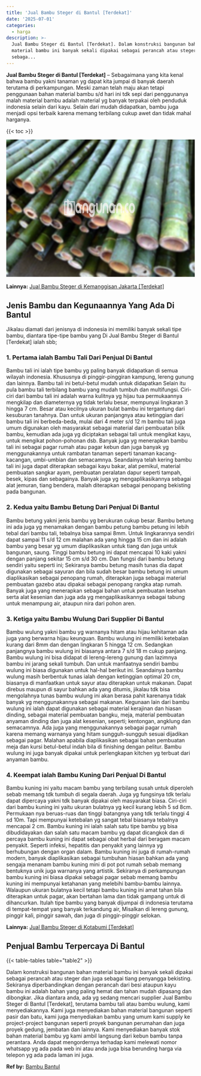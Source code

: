 ```yaml
---
title: 'Jual Bambu Steger di Bantul [Terdekat]'
date: '2025-07-01'
categories:
  - harga
description: >-
  Jual Bambu Steger di Bantul [Terdekat]. Dalam konstruksi bangunan bahan
  material bambu ini banyak sekali dipakai sebagai perancah atau steger dan juga
  sebaga...
---
```


**Jual Bambu Steger di Bantul \[Terdekat\]** – Sebagaimana yang kita kenal bahwa bambu yakni tanaman yg dapat kita jumpai di banyak daerah terutama di perkampungan. Meski zaman telah maju akan tetapi penggunaan bahan material bambu s/d hari ini tdk sepi dari penggunanya malah material bambu adalah material yg banyak terpakai oleh penduduk indonesia selain dari kayu. Selain dari mudah didapatkan, bambu juga menjadi opsi terbaik karena memang terbilang cukup awet dan tidak mahal harganya.

{{< toc >}}

![Jual Bambu Steger di Bantul [Terdekat]](/images/jual-bambu-tali-15.png)

**Lainnya:** [Jual Bambu Steger di Kemanggisan Jakarta \[Terdekat\]](https://bambu.bangunan.co/jual-bambu-steger-di-kemanggisan-jakarta-terdekat/)

## Jenis Bambu dan Kegunaannya Yang Ada Di Bantul

Jikalau diamati dari jenisnya di indonesia ini memiliki banyak sekali tipe bambu, diantara tipe-tipe bambu yang Di Jual Bambu Steger di Bantul \[Terdekat\] ialah sbb;

### 1\. Pertama ialah Bambu Tali Dari Penjual Di Bantul

Bambu tali ini ialah tipe bambu yg paling banyak didapatkan di semua wilayah indonesia. Khususnya di pinggir-pinggiran kampung, lereng gunung dan lainnya. Bambu tali ini betul-betul mudah untuk didapatkan Selain itu pula bambu tali terbilang bambu yang mudah tumbuh dan multifungsi. Ciri-ciri dari bambu tali ini adalah warna kulitnya yg hijau tua permukaannya mengkilap dan diameternya yg tidak terlalu besar, mempunyai lingkaran 3 hingga 7 cm. Besar atau kecilnya ukuran bulat bambu ini tergantung dari kesuburan tanahnya. Dan untuk ukuran panjangnya atau ketinggian dari bambu tali ini berbeda-beda, mulai dari 4 meter s/d 12 m bambu tali juga umum digunakan oleh masyarakat sebagai material dari pembuatan bilik bambu, kemudian ada juga yg diciptakan sebagai tali untuk mengikat kayu, untuk mengikat pohon-pohonan dsb. Banyak juga yg menerapkan bambu tali ini sebagai pagar rumah atau pagar kebun dan juga banyak yg menggunakannya untuk rambatan tanaman seperti tanaman kacang-kacangan, umbi-umbian dan semacamnya. Seandainya telah kering bambu tali ini juga dapat diterapkan sebagai kayu bakar, alat pemikul, material pembuatan sangkar ayam, pembuatan peralatan dapur seperti tampah, besek, kipas dan sebagainya. Banyak juga yg mengaplikasikannya sebagai alat jemuran, tiang bendera, malah diterapkan sebagai penopang bekisting pada bangunan.

### 2\. Kedua yaitu Bambu Betung Dari Penjual Di Bantul

Bambu betung yakni jenis bambu yg berukuran cukup besar. Bambu betung ini ada juga yg menamakan dengan bambu petung bambu petung ini lebih tebal dari bambu tali, tebalnya bisa sampai 8mm. Untuk lingkarannya sendiri dapat sampai 11 s/d 12 cm malahan ada yang hingga 15 cm dan ini adalah bambu yang besar yg umum diaplikasikan untuk tiang dan juga untuk bangunan, saung. Tinggi bambu betung ini dapat mencapai 10 kaki yakni dengan panjang sekitar 15 cm s/d 30 cm. Dan fungsi dari bambu betung sendiri yaitu seperti ini; Sekiranya bambu betung masih tunas dia dapat digunakan sebagai sayuran dan bila sudah besar bambu betung ini umum diaplikasikan sebagai penopang rumah, diterapkan juga sebagai material pembuatan gazebo atau dipakai sebagai penopang rangka atap rumah. Banyak juga yang menerapkan sebagai bahan untuk pembuatan lesehan serta alat kesenian dan juga ada yg mengaplikasikannya sebagai tabung untuk menampung air, ataupun nira dari pohon aren.

### 3\. Ketiga yaitu Bambu Wulung Dari Supplier Di Bantul

Bambu wulung yakni bambu yg warnanya hitam atau hijau kehitaman ada juga yang berwarna hijau keunguan. Bambu wulung ini memiliki ketebalan kurang dari 8mm dan dengan lingkaran 5 hingga 12 cm. Sedangkan panjangnya bambu wulung ini biasanya antara 7 s/d 18 m cukup panjang. Bambu wulung ini bisa didapat di lereng-lereng gunung dan lazimnya bambu ini jarang sekali tumbuh. Dan untuk manfaatnya sendiri bambu wulung ini biasa digunakan untuk hal-hal berikut ini. Seandainya bambu wulung masih berbentuk tunas ialah dengan ketinggian optimal 20 cm, biasanya di manfaatkan untuk sayur atau diterapkan untuk makanan. Dapat direbus maupun di sayur bahkan ada yang ditumis, jikalau tdk bisa mengolahnya tunas bambu wulung ini akan berasa pahit karenanya tidak banyak yg menggunakannya sebagai makanan. Kegunaan lain dari bambu wulung ini ialah dapat digunakan sebagai material kerajinan dan hiasan dinding, sebagai material pembuatan bangku, meja, material pembuatan anyaman dinding dan juga alat kesenian, seperti; kentongan, angklung dan semacamnya. Ada juga yang menggunakannya sebagai pagar rumah karena memang warnanya yang hitam sungguh-sungguh sesuai dijadikan sebagai pagar. Malahan apabila diaplikasikan sebagai bahan pembuatan meja dan kursi betul-betul indah bila di finishing dengan pelitur. Bambu wulung ini juga banyak dipakai untuk perlengkapan kitchen yg terbuat dari anyaman bambu.

### 4\. Keempat ialah Bambu Kuning Dari Penjual Di Bantul

Bambu kuning ini yaitu macam bambu yang terbilang susah untuk diperoleh sebab memang tdk tumbuh di segala daerah. Juga yg fungsinya tdk terlalu dapat dipercaya yakni tdk banyak dipakai oleh masyarakat biasa. Ciri-ciri dari bambu kuning ini yaitu ukuran bulatnya yg kecil kurang lebih 5 sd 8cm. Permukaan nya beruas-ruas dan tinggi batangnya yang tdk terlalu tinggi 4 sd 10m. Tapi mempunyai ketebalan yg sangat tebal biasanya tebalnya mencapai 2 cm. Bambu kuning ini ialah salah satu tipe bambu yg bisa dibudidayakan dan salah satu macam bambu yg dapat dicangkok dan di percaya bambu kuning ini dapat sebagai obat herbal dari beragam macam penyakit. Seperti infeksi, hepatitis dan penyakit yang lainnya yg berhubungan dengan organ dalam. Bambu kuning ini juga di rumah-rumah modern, banyak diaplikasikan sebagai tumbuhan hiasan bahkan ada yang sengaja menanam bambu kuning mini di pot pot rumah sebab memang bentuknya unik juga warnanya yang artistik. Sekiranya di perkampungan bambu kuning ini biasa dipakai sebagai pagar sebab memang bambu kuning ini mempunyai ketahanan yang melebihi bambu-bambu lainnya. Walaupun ukuran bulatnya kecil tetapi bambu kuning ini amat tahan bila diterapkan untuk pagar, akan bertahan lama dan tidak gampang untuk di dihancurkan. Itulah tipe bambu yang banyak dijumpai di indonesia terutama di tempat-tempat yang banyak terkandung air, Misalkan di lereng gunung, pinggir kali, pinggir sawah, dan juga di pinggir-pinggir selokan.

**Lainnya:** [Jual Bambu Steger di Kotabumi \[Terdekat\]](https://bambu.bangunan.co/jual-bambu-steger-di-kotabumi-terdekat/)

## Penjual Bambu Terpercaya Di Bantul

{{< table-tables table="table2" >}}

Dalam konstruksi bangunan bahan material bambu ini banyak sekali dipakai sebagai perancah atau steger dan juga sebagai tiang penyangga bekisting. Sekiranya diperbandingkan dengan perancah dari besi ataupun kayu bambu ini adalah bahan yang paling hemat dan tahan mudah dipasang dan dibongkar. Jika diantara anda, ada yg sedang mencari supplier Jual Bambu Steger di Bantul \[Terdekat\], terutama bambu tali atau bambu wulung, kami menyediakannya. Kami juga menyediakan bahan material bangunan seperti pasir dan batu, kami juga menyediakan bambu yang umum kami supply ke project-project bangunan seperti proyek bangunan perumahan dan juga proyek gedung, jembatan dan lainnya. Kami menyediakan banyak stok bahan material bambu yg kami ambil langsung dari kebun bambu tanpa perantara. Anda dapat mengordernya terhadap kami melewati nomor whatsapp yg ada pada web ini atau anda juga bisa berunding harga via telepon yg ada pada laman ini juga.

**Ref by:** [Bambu Bantul](https://id.wikipedia.org/wiki/Bambu)
